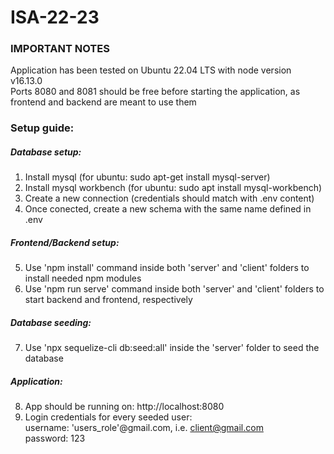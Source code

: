 # ISA-22-23

### IMPORTANT NOTES
Application has been tested on Ubuntu 22.04 LTS with node version v16.13.0  
Ports 8080 and 8081 should be free before starting the application, as frontend and backend are meant to use them

### Setup guide:

##### Database setup:
1. Install mysql (for ubuntu: sudo apt-get install mysql-server)
2. Install mysql workbench (for ubuntu: sudo apt install mysql-workbench)
3. Create a new connection (credentials should match with .env content)
4. Once conected, create a new schema with the same name defined in .env

##### Frontend/Backend setup:

5. Use 'npm install' command inside both 'server' and 'client' folders to install needed npm modules
6. Use 'npm run serve' command inside both 'server' and 'client' folders to start backend and frontend, respectively

##### Database seeding:
7. Use 'npx sequelize-cli db:seed:all' inside the 'server' folder to seed the database

##### Application: 
8. App should be running on: http://localhost:8080
9. Login credentials for every seeded user:  
    username: 'users_role'@gmail.com, i.e. client@gmail.com  
    password: 123
